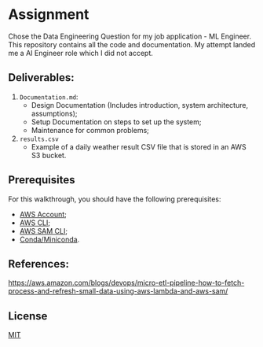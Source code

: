 # Assignment

Chose the Data Engineering Question for my job application - ML Engineer. This repository contains all the code and documentation. My attempt landed me a AI Engineer role which I did not accept.

## Deliverables:

1. `Documentation.md`:
    - Design Documentation (Includes introduction, system architecture, assumptions);
    - Setup Documentation on steps to set up the system;
    - Maintenance for common problems;
2. `results.csv`
    - Example of a daily weather result CSV file that is stored in an AWS S3 bucket.

## Prerequisites
For this walkthrough, you should have the following prerequisites:

- [AWS Account](https://aws.amazon.com/);
- [AWS CLI](https://docs.aws.amazon.com/cli/latest/userguide/cli-chap-configure.html);
- [AWS SAM CLI](https://docs.aws.amazon.com/serverless-application-model/latest/developerguide/serverless-sam-cli-install-windows.html);
- [Conda/Miniconda](https://docs.conda.io).

## References:
https://aws.amazon.com/blogs/devops/micro-etl-pipeline-how-to-fetch-process-and-refresh-small-data-using-aws-lambda-and-aws-sam/

## License
[MIT](https://choosealicense.com/licenses/mit/)
